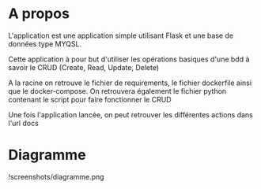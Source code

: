 <h1> A propos </h1>

L'application est une application simple utilisant Flask et une base de données type MYQSL.

Cette application à pour but d'utiliser les opérations basiques d'une bdd à savoir le CRUD (Create, Read, Update, Delete)

A la racine on retrouve le fichier de requirements, le fichier dockerfile ainsi que le docker-compose. On retrouvera également le fichier python contenant le script pour faire fonctionner le CRUD



Une fois l'application lancée, on peut retrouver les différentes actions dans l'url docs

<h1> Diagramme </h1>
!screenshots/diagramme.png